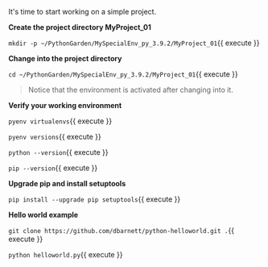 It's time to start working on a simple project.

**Create the project directory MyProject_01**

`mkdir -p ~/PythonGarden/MySpecialEnv_py_3.9.2/MyProject_01`{{ execute }}

**Change into the project directory**

`cd ~/PythonGarden/MySpecialEnv_py_3.9.2/MyProject_01`{{ execute }}

> Notice that the environment is activated after changing into it.

**Verify your working environment**

`pyenv virtualenvs`{{ execute }}

`pyenv versions`{{ execute }}

`python --version`{{ execute }}

`pip --version`{{ execute }}

**Upgrade pip and install setuptools**

`pip install --upgrade pip setuptools`{{ execute }}

**Hello world example**

`git clone https://github.com/dbarnett/python-helloworld.git .`{{ execute }}

`python helloworld.py`{{ execute }}
